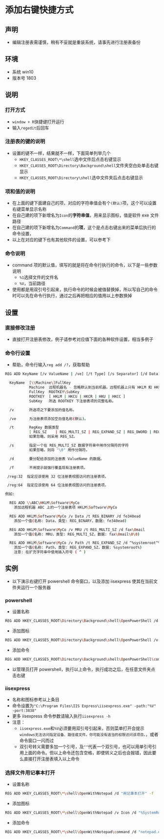 # 添加右键快捷方式

## 声明

- 编辑注册表需谨慎，稍有不妥就是重装系统，请事先进行注册表备份

## 环境

- 系统 win10
- 版本号 1803

## 说明

### 打开方式

- `window + R`快捷键打开运行
- 输入`regedit`后回车

### 注册表的键的说明

- 设置的键不一样，结果就不一样，下面简单列举几个
  - `HKEY_CLASSES_ROOT\*\shell`选中文件后点击右键显示
  - `HKEY_CLASSES_ROOT\Directory\Background\shell`文件夹空白处单击右键显示
  - `HKEY_CLASSES_ROOT\Directory\shell`选中文件夹后点击右键显示

### 项和值的说明

- 在上面的键下面建自己的项，对应的字符串值会有个`(默认)`项，这个可以设置右键菜单显示名称
- 在自己建的项下新增名为`Icon`的**字符串值**，用来显示图标，值是软件 exe 文件路径
- 在自己建的项下新增名为`Command`的**项**，这个是点击右键出来的菜单后执行的命令设置，
- 以上在对应的键下也有其他软件的设置，可以参考下

### 命令说明

- command 项的默认值，填写的就是将在命令行执行的命令，以下是一些参数说明
  - `%1`选择文件的文件名
  - `%V`，当前路径
- 使用都是用双引号引起来，执行命令的时候会被值替换掉，所以写自己的命令时可以先在命令行执行，通过之后再把相应的值用以上参数换掉

## 设置

### 直接修改注册

- 直接打开注册表修改，例子请参考对应值下面的各种软件设置，相当多例子

### 命令行设置

- 帮助，命令行输入`reg add /?`，获取帮助

```bash
REG ADD KeyName [/v ValueName | /ve] [/t Type] [/s Separator] [/d Data] [/f] [/reg:32 | /reg:64]

  KeyName  [\\Machine\]FullKey
           Machine  远程机器名 - 忽略默认到当前机器。远程机器上只有 HKLM 和 HKU 可用。
           FullKey  ROOTKEY\SubKey
           ROOTKEY  [ HKLM | HKCU | HKCR | HKU | HKCC ]
           SubKey   所选 ROOTKEY 下注册表项的完整名称。

  /v       所选项之下要添加的值名称。

  /ve      为注册表项添加空白值名称(默认)。

  /t       RegKey 数据类型
           [ REG_SZ    | REG_MULTI_SZ | REG_EXPAND_SZ | REG_DWORD | REG_QWORD    | REG_BINARY    | REG_NONE ]
           如果忽略，则采用 REG_SZ。

  /s       指定一个在 REG_MULTI_SZ 数据字符串中用作分隔符的字符
           如果忽略，则将 "\0" 用作分隔符。

  /d       要分配给添加的注册表 ValueName 的数据。

  /f       不用提示就强行覆盖现有注册表项。

 /reg:32  指定应该使用 32 位注册表视图访问的注册表项。

 /reg:64  指定应该使用 64 位注册表视图访问的注册表项。

例如:

  REG ADD \\ABC\HKLM\Software\MyCo
    添加远程机器 ABC 上的一个注册表项 HKLM\Software\MyCo

  REG ADD HKLM\Software\MyCo /v Data /t REG_BINARY /d fe340ead
    添加一个值(名称: Data，类型: REG_BINARY，数据: fe340ead)

  REG ADD HKLM\Software\MyCo /v MRU /t REG_MULTI_SZ /d fax\0mail
    添加一个值(名称: MRU，类型: REG_MULTI_SZ，数据: fax\0mail\0\0)

  REG ADD HKLM\Software\MyCo /v Path /t REG_EXPAND_SZ /d ^%systemroot^%
    添加一个值(名称: Path，类型: REG_EXPAND_SZ，数据: %systemroot%)
    注意: 在扩充字符串中使用插入符号 ( ^ )
```

## 实例

- 以下演示右键打开 powershell 命令窗口，以及添加 iisexpress 使其在当前文件夹运行一个服务器

### powershell

- 设置名称

```bash
REG ADD HKEY_CLASSES_ROOT\Directory\Background\shell\OpenPowerShell /d "在此处打开PowerShell" -f
```

- 添加图标

```bash
REG ADD HKEY_CLASSES_ROOT\Directory\Background\shell\OpenPowerShell /v Icon /d "%SystemRoot%\system32\WindowsPowerShell\v1.0\powershell.exe" -f
```

- 添加命令

```bash
REG ADD HKEY_CLASSES_ROOT\Directory\Background\shell\OpenPowerShell\command /d "powershell.exe -noexit -command Set-Location -literalPath '%V'" -f
```

- 以管理员打开 powershell，执行以上命令，执行成功之后，在任意文件夹点击右键

### iisexpress

- 名称和图标参考以上条目
- 命令设置为`"C:\Program Files\IIS Express\iisexpress.exe" -path:"%V" -port:3838"`
- 更多 iisexpress 命令参数请输入执行`iisexpress -h`
- 注意：
  - `iisexpress.exe`和`%V`必须要用双引号引起来，否则菜单打开会提示`windows无法访问指定设备、路径或文件。你可能没有适当的权限访问该项目。`，或者命令窗口一闪而过
  - 双引号转义需要多加一个引号，及`""`代表一个双引号，也可以用单引号引用上面的命令。但以上命令还包含空格，即使转义之后也会报错，因此要么直接打开注册表填入以上命令

### 选择文件用记事本打开

- 设置名称

```bash
REG ADD HKEY_CLASSES_ROOT\*\shell\OpenWithNotepad /d "用记事本打开" -f
```

- 添加图标

```bash
REG ADD HKEY_CLASSES_ROOT\*\shell\OpenWithNotepad /v Icon /d "%SystemRoot%\system32\notepad.exe" -f
```

- 添加命令

```bash
REG ADD HKEY_CLASSES_ROOT\*\shell\OpenWithNotepad\command /d "notepad.exe '%1'" -f
```
